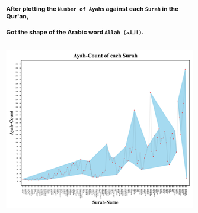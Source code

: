 ### After plotting the `Number of Ayahs` against each `Surah` in the Qur'an,
### Got the shape of the Arabic word `Allah (الله)`.
#
![](./plot.png)
